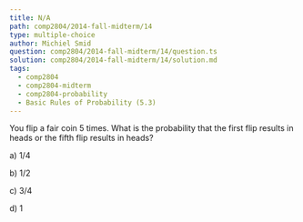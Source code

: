 ```yaml
---
title: N/A
path: comp2804/2014-fall-midterm/14
type: multiple-choice
author: Michiel Smid
question: comp2804/2014-fall-midterm/14/question.ts
solution: comp2804/2014-fall-midterm/14/solution.md
tags:
  - comp2804
  - comp2804-midterm
  - comp2804-probability
  - Basic Rules of Probability (5.3)
---
```


You flip a fair coin 5 times. What is the probability that the first flip results in heads or the fifth flip results in heads?

a) 1/4

b) 1/2

c) 3/4

d) 1
